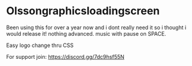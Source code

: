 # Olssongraphicsloadingscreen
Been using this for over a year now and i dont really need it so i thought i would release it! nothing advanced. music with pause on SPACE. 

Easy logo change thru CSS


For support join: https://discord.gg/7dc9hsf55N
